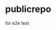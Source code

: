 # publicrepo
for e2e test




























































































































































































































































































































































































































































































































































































































































































































































































































































































































































































































































































































































































































































































































































































































































































































































































































































































































































































































































































































